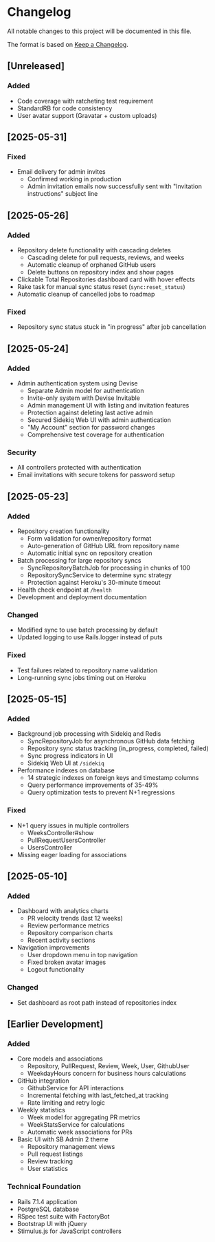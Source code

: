 # Changelog

All notable changes to this project will be documented in this file.

The format is based on [Keep a Changelog](https://keepachangelog.com/en/1.0.0/).

## [Unreleased]

### Added
- Code coverage with ratcheting test requirement
- StandardRB for code consistency
- User avatar support (Gravatar + custom uploads)

## [2025-05-31]

### Fixed
- Email delivery for admin invites
  - Confirmed working in production
  - Admin invitation emails now successfully sent with "Invitation instructions" subject line

## [2025-05-26]

### Added
- Repository delete functionality with cascading deletes
  - Cascading delete for pull requests, reviews, and weeks
  - Automatic cleanup of orphaned GitHub users
  - Delete buttons on repository index and show pages
- Clickable Total Repositories dashboard card with hover effects
- Rake task for manual sync status reset (`sync:reset_status`)
- Automatic cleanup of cancelled jobs to roadmap

### Fixed
- Repository sync status stuck in "in progress" after job cancellation

## [2025-05-24]

### Added
- Admin authentication system using Devise
  - Separate Admin model for authentication
  - Invite-only system with Devise Invitable
  - Admin management UI with listing and invitation features
  - Protection against deleting last active admin
  - Secured Sidekiq Web UI with admin authentication
  - "My Account" section for password changes
  - Comprehensive test coverage for authentication

### Security
- All controllers protected with authentication
- Email invitations with secure tokens for password setup

## [2025-05-23]

### Added
- Repository creation functionality
  - Form validation for owner/repository format
  - Auto-generation of GitHub URL from repository name
  - Automatic initial sync on repository creation
- Batch processing for large repository syncs
  - SyncRepositoryBatchJob for processing in chunks of 100
  - RepositorySyncService to determine sync strategy
  - Protection against Heroku's 30-minute timeout
- Health check endpoint at `/health`
- Development and deployment documentation

### Changed
- Modified sync to use batch processing by default
- Updated logging to use Rails.logger instead of puts

### Fixed
- Test failures related to repository name validation
- Long-running sync jobs timing out on Heroku

## [2025-05-15]

### Added
- Background job processing with Sidekiq and Redis
  - SyncRepositoryJob for asynchronous GitHub data fetching
  - Repository sync status tracking (in_progress, completed, failed)
  - Sync progress indicators in UI
  - Sidekiq Web UI at `/sidekiq`
- Performance indexes on database
  - 14 strategic indexes on foreign keys and timestamp columns
  - Query performance improvements of 35-49%
  - Query optimization tests to prevent N+1 regressions

### Fixed
- N+1 query issues in multiple controllers
  - WeeksController#show
  - PullRequestUsersController
  - UsersController
- Missing eager loading for associations

## [2025-05-10]

### Added
- Dashboard with analytics charts
  - PR velocity trends (last 12 weeks)
  - Review performance metrics
  - Repository comparison charts
  - Recent activity sections
- Navigation improvements
  - User dropdown menu in top navigation
  - Fixed broken avatar images
  - Logout functionality

### Changed
- Set dashboard as root path instead of repositories index

## [Earlier Development]

### Added
- Core models and associations
  - Repository, PullRequest, Review, Week, User, GithubUser
  - WeekdayHours concern for business hours calculations
- GitHub integration
  - GithubService for API interactions
  - Incremental fetching with last_fetched_at tracking
  - Rate limiting and retry logic
- Weekly statistics
  - Week model for aggregating PR metrics
  - WeekStatsService for calculations
  - Automatic week associations for PRs
- Basic UI with SB Admin 2 theme
  - Repository management views
  - Pull request listings
  - Review tracking
  - User statistics

### Technical Foundation
- Rails 7.1.4 application
- PostgreSQL database
- RSpec test suite with FactoryBot
- Bootstrap UI with jQuery
- Stimulus.js for JavaScript controllers